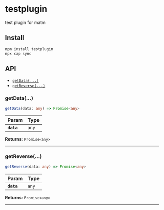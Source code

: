# testplugin

test plugin for matm

## Install

```bash
npm install testplugin
npx cap sync
```

## API

<docgen-index>

* [`getData(...)`](#getdata)
* [`getReverse(...)`](#getreverse)

</docgen-index>

<docgen-api>
<!--Update the source file JSDoc comments and rerun docgen to update the docs below-->

### getData(...)

```typescript
getData(data: any) => Promise<any>
```

| Param      | Type             |
| ---------- | ---------------- |
| **`data`** | <code>any</code> |

**Returns:** <code>Promise&lt;any&gt;</code>

--------------------


### getReverse(...)

```typescript
getReverse(data: any) => Promise<any>
```

| Param      | Type             |
| ---------- | ---------------- |
| **`data`** | <code>any</code> |

**Returns:** <code>Promise&lt;any&gt;</code>

--------------------

</docgen-api>
